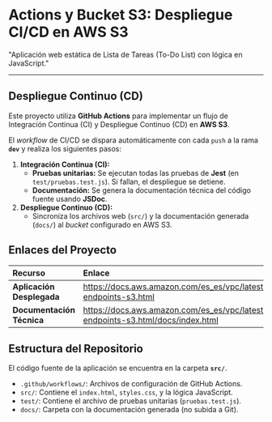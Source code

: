 # Actions y Bucket S3: Despliegue CI/CD en AWS S3

"Aplicación web estática de Lista de Tareas (To-Do List) con lógica en JavaScript."

---

## Despliegue Continuo (CD)

Este proyecto utiliza **GitHub Actions** para implementar un flujo de Integración Continua (CI) y Despliegue Continuo (CD) en **AWS S3**.

El *workflow* de CI/CD se dispara automáticamente con cada `push` a la rama **`dev`** y realiza los siguientes pasos:

1.  **Integración Continua (CI):**
    * **Pruebas unitarias:** Se ejecutan todas las pruebas de **Jest** (en `test/pruebas.test.js`). Si fallan, el despliegue se detiene.
    * **Documentación:** Se genera la documentación técnica del código fuente usando **JSDoc**.
2.  **Despliegue Continuo (CD):**
    * Sincroniza los archivos web (`src/`) y la documentación generada (`docs/`) al *bucket* configurado en AWS S3.

## Enlaces del Proyecto

| Recurso | Enlace |
| :--- | :--- |
| **Aplicación Desplegada** | https://docs.aws.amazon.com/es_es/vpc/latest/privatelink/vpc-endpoints-s3.html |
| **Documentación Técnica** | https://docs.aws.amazon.com/es_es/vpc/latest/privatelink/vpc-endpoints-s3.html/docs/index.html |

## Estructura del Repositorio

El código fuente de la aplicación se encuentra en la carpeta **`src/`**.

* `.github/workflows/`: Archivos de configuración de GitHub Actions.
* `src/`: Contiene el `index.html`, `styles.css`, y la lógica JavaScript.
* `test/`: Contiene el archivo de pruebas unitarias (`pruebas.test.js`).
* `docs/`: Carpeta con la documentación generada (no subida a Git).